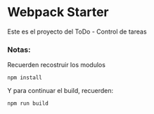 # Webpack Starter
Este es el proyecto del ToDo - Control de tareas 

### Notas:
Recuerden recostruir los modulos
```
npm install
```

Y para continuar el build, recuerden:
```
npm run build
```